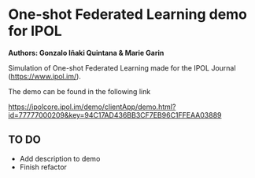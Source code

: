 <h1>One-shot Federated Learning demo for IPOL</h1>

__Authors: Gonzalo Iñaki Quintana & Marie Garin__

Simulation of One-shot Federated Learning made for the IPOL Journal (https://www.ipol.im/).

The demo can be found in the following link

https://ipolcore.ipol.im/demo/clientApp/demo.html?id=77777000209&key=94C17AD436BB3CF7EB96C1FFEAA03889

## TO DO
- Add description to demo
- Finish refactor
